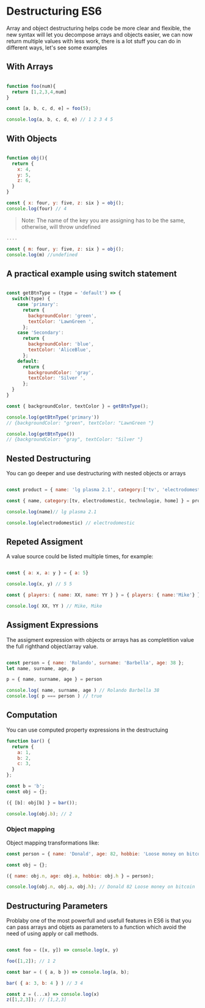 # Destructuring ES6

Array and object destructuring helps code be more clear and flexible, the new syntax will let you decompose arrays and objects easier, we can now return multiple values with less work, there is a lot stuff you can do in different ways, let's see some examples

## With Arrays

```javascript

function foo(num){
  return [1,2,3,4,num]
}

const [a, b, c, d, e] = foo(5);

console.log(a, b, c, d, e) // 1 2 3 4 5

```
## With Objects

```js

function obj(){
  return {
    x: 4,
    y: 5,
    z: 6,
  }
}

const { x: four, y: five, z: six } = obj();
console.log(four) // 4

```
> Note: The name of the key you are assigning has to be the same, otherwise, will throw undefined


```javascript
....

const { m: four, y: five, z: six } = obj();
console.log(m) //undefined

```

## A practical example using switch statement

```javascript

const getBtnType = (type = 'default') => {
  switch(type) {
    case 'primary':
      return {
        backgroundColor: 'green',
        textColor: 'LawnGreen ',
      };
    case 'Secondary':
      return {
        backgroundColor: 'blue',
        textColor: 'AliceBlue',
      };
    default:
      return {
        backgroundColor: 'gray',
        textColor: 'Silver ',
      };
  }
}

const { backgroundColor, textColor } = getBtnType();

console.log(getBtnType('primary'))
// {backgroundColor: "green", textColor: "LawnGreen "}

console.log(getBtnType())
// {backgroundColor: "gray", textColor: "Silver "}

```

## Nested Destructuring

You can go deeper and use destructuring with nested objects or arrays

```javascript

const product = { name: 'lg plasma 2.1', category:['tv', 'electrodomestic', 'technologie', 'home'], price: 120 };

const { name, category:[tv, electrodomestic, technologie, home] } = product

console.log(name)// lg plasma 2.1

console.log(electrodomestic) // electrodomestic

```

## Repeted Assigment

A value source could be listed multiple times, for example:

```javascript

const { a: x, a: y } = { a: 5}

console.log(x, y) // 5 5

const { players: { name: XX, name: YY } } = { players: { name:'Mike'} }

console.log( XX, YY ) // Mike, Mike

```
## Assigment Expressions

The assigment expression with objects or arrays has as completition value the full righthand object/array value.

```javascript

const person = { name: 'Rolando', surname: 'Barbella', age: 38 };
let name, surname, age, p

p = { name, surname, age } = person

console.log( name, surname, age ) // Rolando Barbella 38
console.log( p === person ) // true

```

## Computation

You can use computed property expressions in the destructuing

```js
function bar() {
  return {
    a: 1,
    b: 2,
    c: 3,
  }
};

const b = 'b';
const obj = {};

({ [b]: obj[b] } = bar());

console.log(obj.b); // 2
```
### Object mapping

Object mapping transformations like:

```js
const person = { name: 'Donald', age: 82, hobbie: 'Loose money on bitcoin '};

const obj = {};

({ name: obj.n, age: obj.a, hobbie: obj.h } = person);

console.log(obj.n, obj.a, obj.h); // Donald 82 Loose money on bitcoin 

```
## Destructuring Parameters

Problaby one of the most powerfull and usefull features in ES6 is that you can pass arrays and objets as parameters to a function which avoid the need of using apply or call methods.

```javascript

const foo = ([x, y]) => console.log(x, y)

foo([1,2]); // 1 2

const bar = ( { a, b }) => console.log(a, b);

bar( { a: 3, b: 4 } ) // 3 4

const z = (...x) => console.log(x)
z([1,2,3]); // [1,2,3]

```
